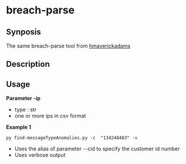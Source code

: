 # breach-parse

## Synposis
The same breach-parse tool from [hmaverickadams](https://github.com/hmaverickadams)

## Description


## Usage

**Parameter -ip**
- type : str
- one or more ips in csv format

**Example 1**


`py find-messageTypeAnomalies.py -c  "134248483" -v`

- Uses the alias of parameter --cid to specify the customer id number
- Uses verbose output
